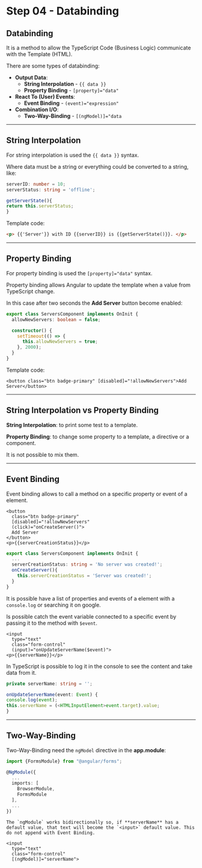 # Step 04 - Databinding

## Databinding 

It is a method to allow the TypeScript Code (Business Logic) communicate with the Template (HTML).

There are some types of databinding:

- **Output Data**:
  - **String Interpolation** - `{{ data }}`
  - **Property Binding** - `[property]="data"`
- **React To (User) Events**:
  - **Event Binding** - `(event)="expression"`
- **Combination I/O**:
  - **Two-Way-Binding** - `[(ngModel)]="data`

---

## String Interpolation

For string interpolation is used the `{{ data }}` syntax.

Where data must be a string or everything could be converted to a string, like:

```typescript
serverID: number = 10;
serverStatus: string = 'offline';

getServerState(){
return this.serverStatus;
}
```

Template code:

```html
<p> {{'Server'}} with ID {{serverID}} is {{getServerState()}}. </p>
```
---

## Property Binding

For property binding is used the `[property]="data"` syntax.

Property binding allows Angular to update the template when a value from TypeScript change.

In this case after two seconds the **Add Server** button become enabled:
```typescript
export class ServersComponent implements OnInit {
  allowNewServers: boolean = false;

  constructor() {
    setTimeout(() => {
      this.allowNewServers = true;
    }, 2000);
  }
}
```

Template code:
```angular2html
<button class="btn badge-primary" [disabled]="!allowNewServers">Add Server</button>
```

---

## String Interpolation vs Property Binding

**String Interpolation**: to print some test to a template.

**Property Binding**: to change some property to a template, a directive or a component.

It is not possible to mix them.

---

## Event Binding

Event binding allows to call a method on a specific property or event of a element.

```angular2html
<button
  class="btn badge-primary"
  [disabled]="!allowNewServers"
  (click)="onCreateServer()">
  Add Server
</button>
<p>{{serverCreationStatus}}</p>
```

```typescript
export class ServersComponent implements OnInit {
  ...
  serverCreationStatus: string = 'No server was created!';
  onCreateServer(){
    this.serverCreationStatus = 'Server was created!';
  }
}
```

It is possible have a list of properties and events of a element with a `console.log` or searching it on google. 

Is possible catch the event variable connected to a specific event by passing it to the method with `$event`.
```angular2html
<input
  type="text"
  class="form-control"
  (input)="onUpdateServerName($event)">
<p>{{serverName}}</p>
```

In TypeScript is possible to log it in the console to see the content and take data from it.
```typescript
private serverName: string = '';

onUpdateServerName(event: Event) {
console.log(event);
this.serverName = (<HTMLInputElement>event.target).value;
}
```

---

## Two-Way-Binding

Two-Way-Binding need the `ngModel` directive in the **app.module**:
```typescript
import {FormsModule} from "@angular/forms";

@NgModule({
  ...
  imports: [
    BrowserModule,
    FormsModule
  ],
  ...
})
```

    The `ngModule` works bidirectionally so, if **serverName** has a default value, that text will become the `<input>` default value. This do not append with Event Binding.

```angular2html
<input
  type="text"
  class="form-control"
  [(ngModel)]="serverName">
```

